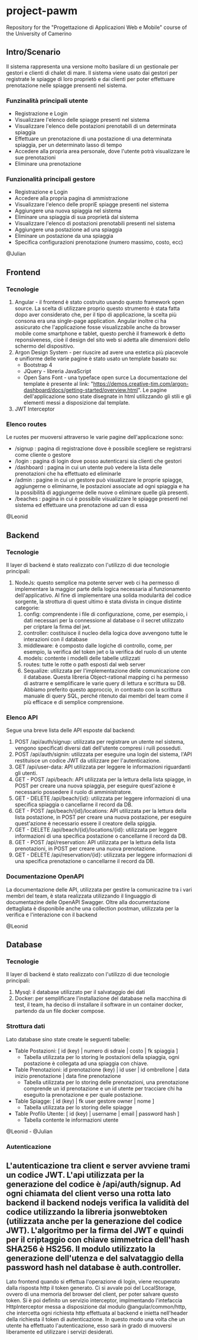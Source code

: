 # project-pawm
Repository for the "Progettazione di Applicazioni Web e Mobile" course of the University of Camerino

## Intro/Scenario
Il sistema rappresenta una versione molto basilare di un gestionale per gestori e clienti di chalet di mare. Il sistema viene usato dai gestori per registrate le spiagge di loro proprietò e dai clienti per poter effettuare prenotazione nelle spiagge prensenti nel sistema. 
### Funzinalità principali utente
- Registrazione e Login
- Visualizzare l'elenco delle spiagge presenti nel sistema
- Visualizzare l'elenco delle postazioni prenotabili di un determinata spiaggia
- Effettuare un prenotazione di una postazione di una determinata spiaggia, per un determinato lasso di tempo 
- Accedere alla propria area personale, dove l'utente potrà visualizzare le sue prenotazioni
- Eliminare una prenotazione 
### Funzionalità principali gestore
- Registrazione e Login
- Accedere alla propria pagina di ammistrazione
- Visualizzare l'elenco delle propriE spiagge presenti nel sistema
- Aggiungere una nuova spiaggia nel sistema
- Eliminare una spiaggia di sua proprietà dal sistema
- Visualizzare l'elenco di postazioni prenotabili presenti nel sistema
- Aggiungere una postazione ad una spiaggia
- Eliminare un postazione da una spiaggia
- Specifica configurazioni prenotazione (numero massimo, costo, ecc)

@Julian
## Frontend
### Tecnologie
1. Angular - il frontend è stato costruito usando questo framework open source. La scelta di utilizzare proprio questo strumento è stata fatta dopo aver considerato che, per il tipo di applicazione, la scelta più consona era una single-page application. Angular inoltre ci ha assicurato che l'applicazione fosse visualizzabile anche da browser mobile come smartphone e tablet, questo perchè il framework è detto reponsiveness, cioè il design del sito web si adetta alle dimensioni dello schermo del dispositivo. 
2. Argon Design System - per riuscire ad avere una estetica più piacevole e unifiorme delle varie pagine è stato usato un template basato su:
	- Bootstrap 4
	- JQuery - libreria JavaScript
	- Open Sans Font - una typeface open surce
La documentazione del template è presente al link: "https://demos.creative-tim.com/argon-dashboard/docs/getting-started/overview.html". 
Le pagine dell'applicazione sono state disegnate in html utilizzando gli stili e gli elementi messi a disposizione dal template. 
3. JWT Interceptor
### Elenco routes
Le ruotes per muoversi attraverso le varie pagine dell'applicazione sono: 
- /signup : pagina di registrazione dove è possibile scegliere se registrarsi come cliente o gestore
- /login : pagina di login dove posso autenticarsi sia clienti che gestori
- /dashboard : pagina in cui un utente può vedere la lista delle prenotazioni che ha effettuato ed eliminarle
- /admin : pagine in cui un gestore può visualizzare le proprie spiagge, aggiungerne o eliminarne, le postazioni associate ad ogni spiaggia e ha la possibilità di aggiungerne delle nuove o eliminare quelle già presenti. 
- /beaches : pagina in cui è possibile visualizzare le spiagge presenti nel sistema ed effettuare una prenotazione ad uan di essa

@Leonid
## Backend
### Tecnologie
Il layer di backend è stato realizzato con l'utilizzo di due tecnologie principali:
1.  NodeJs: questo semplice ma potente server web ci ha permesso di implementare la maggior parte della logica necessaria al funzionamento dell'applicativo. Al fine di implementare una solida modularità del codice sorgente, la strottura di quest ultimo è stata divista in cinque distinte categorie: 
    1.  config: comprendente i file di configurazione, come, per esempio, i dati necessari per la connessione al database o il secret utilizzato per criptare la firma del jwt.
    2.  controller: costituisce il nucleo della logica dove avvengono tutte le interazioni con il database
    3.  middleware: è composto dalle logiche di controllo, come, per esempio, la verifica del token jwt o la verifica del ruolo di un utente
    4.  models: contente i modelli delle tabelle utilizzati
    5.  routes: tutte le rotte o path esposti dal web server
	2.  Sequalize: utilizzata per l'implementazione delle comunicazione con il database. Questa libreria Object-rational mapping ci ha permesso di astrarre e semplificare le varie query di lettura e scrittura su DB. Abbiamo preferito questo approccio, in contrasto con la scrittura manuale di query SQL, perché ritenuto dai membri del team come il più efficace e di semplice comprensione.
### Elenco API
Segue una breve lista delle API esposte dal backend:
1. POST /api/auth/signup: utilizzata per registrare un utente nel sistema, vengono specificati diversi dati dell'utente compresi i ruili posseduti.
2. POST /api/auth/signin: utilizzata per eseguire una login del sistema, l'API restituisce un codice JWT da utilizzare per l'autenticazione.
3. GET /api/user-data: API utilizzata per leggere le informazioni riguardanti gli utenti. 
4. GET - POST /api/beach: API utilizzata per la lettura della lista spiagge, in POST per creare una nuova spiaggia, per eseguire quest'azione è necessario possedere il ruolo di amministratore.
5. GET - DELETE /api/beach/{id}: utilizzata per leggere informazioni di una specifica spiaggia o cancellarne il record da DB.
6. GET - POST /api/beach/{id}/locations: API utilizzata per la lettura della lista postazione, in POST per creare una nuova postazione, per eseguire quest'azione è necessario essere il creatore della spiggia.
7. GET - DELETE /api/beach/{id}/locations/{id}: utilizzata per leggere informazioni di una specifica postazione o cancellarne il record da DB.
8. GET - POST /api/reservation: API utilizzata per la lettura della lista prenotazioni, in POST per creare una nuova prenotazione.
9. GET - DELETE /api/reservation/{id}: utilizzata per leggere informazioni di una specifica prenotazione o cancellarne il record da DB.
### Documentazione OpenAPI
La documentazione delle API, utilizzata per gestire la comunicazine tra i vari membri del team, è stata realizzata utilizzando il linguaggio di documentazine delle OpenAPI Swagger.
Oltre alla documentazione dettagliata è disponibile anche una collection postman, utilizzata per la verifica e l'interazione con il backend

@Leonid
## Database
### Tecnologie
Il layer di backend è stato realizzato con l'utilizzo di due tecnologie principali:
1. Mysql: il database utilizzato per il salvataggio dei dati 
2. Docker: per semplificare l'installazione del database nella macchina di test, il team, ha deciso di installare il software in un container docker, partendo da un file docker compose.
### Strottura dati
Lato database sino state create le seguenti tabelle: 
- Table Postazioni: [ id (key) | numero di sdraie | costo | fk spiaggia ]
    - Tabella utilizzata per lo storing le postazioni della spiaggia, ogni postazione è collegata ad una spiaggia con chiave.
- Table Prenotazioni: id prenotazione (key) | id user | id ombrellone | data inizio prenotazione | data fine prenotazione
    - Tabella utilizzata per lo storing delle prenotazioni, una prenotazione comprende un id prenotazione e un id utente per tracciare chi ha eseguito la prenotazione e per quale postazione.
- Table Spiagge: [ id (key) | fk user gestore owner | nome ]
    - Tabella utilizzata per lo storing delle spiagge
- Table Profilo Utente: [ id (key) | username | email | password hash ]
    - Tabella contente le informazioni utente

@Leonid - @Julian
### Autenticazione
L'autenticazione tra client e server avviene trami un codice JWT. L'api utilizzata per la generazione del codice è /api/auth/signup. Ad ogni chiamata del client verso una rotta lato backend il backend nodejs verifica la validità del codice utilizzando la libreria jsonwebtoken (utilizzata anche per la generazione del codice JWT). L'algoritmo per la firma del JWT e quindi per il criptaggio con chiave simmetrica dell'hash SHA256 è HS256.
Il modulo utilizzato la generazione dell'utenza e del salvataggio della password hash nel database è auth.controller.
-------------------------------------
Lato frontend quando si effettua l'operazione di login, viene recuperato dalla risposta http il token generato. Ci si avvale poi del LocalStorage, ovvero di una memoria del browser del client, per poter salvare questo token. Si è poi definito un servizio interceptor, implmentando l'intefaccia HttpInterceptor messa a disposizione dal modulo @angular/common/http, che intercetta ogni richiesta http effettuata al backend e inietta nell'header della richiesta il token di autenticazione. In questo modo una volta che un utente ha effettuato l'autenticazione, esso sarà in grado di muoversi liberamente ed utilizzare i servizi desiderati. 
